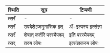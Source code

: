| स्थिति | सूत्र | टिप्पणी |
| ----- | ------- | ------ |
| त्सरँ | - | - |
| त्सरँ | उपदेशेऽजनुनासिक इत् | अँ-इत्यस्य इत्संज्ञा |
| त्सरँ | शेषात् कर्तरि परस्मैपदम् | इति परस्मैपदम् |
| त्सर् | तस्य लोपः | इत्संज्ञकस्य लोपः |
